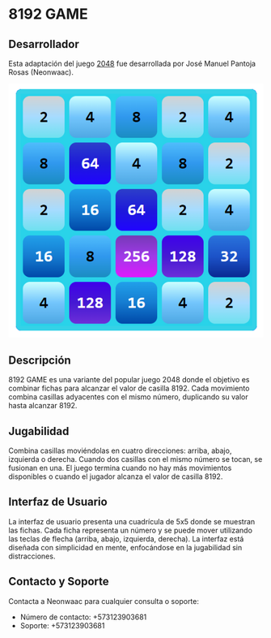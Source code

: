 # 8192 GAME
## Desarrollador
Esta adaptación del juego [2048](https://play2048.co) fue desarrollada por José Manuel Pantoja Rosas (Neonwaac).

<img src = "./assets/presentation.png">

## Descripción
8192 GAME es una variante del popular juego 2048 donde el objetivo es combinar fichas para alcanzar el valor de casilla 8192. Cada movimiento combina casillas adyacentes con el mismo número, duplicando su valor hasta alcanzar 8192.

## Jugabilidad
Combina casillas moviéndolas en cuatro direcciones: arriba, abajo, izquierda o derecha. Cuando dos casillas con el mismo número se tocan, se fusionan en una. El juego termina cuando no hay más movimientos disponibles o cuando el jugador alcanza el valor de casilla 8192.

## Interfaz de Usuario
La interfaz de usuario presenta una cuadrícula de 5x5 donde se muestran las fichas. Cada ficha representa un número y se puede mover utilizando las teclas de flecha (arriba, abajo, izquierda, derecha). La interfaz está diseñada con simplicidad en mente, enfocándose en la jugabilidad sin distracciones.

## Contacto y Soporte
Contacta a Neonwaac para cualquier consulta o soporte:
- Número de contacto: +573123903681
- Soporte: +573123903681